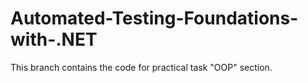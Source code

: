 # Automated-Testing-Foundations-with-.NET

This branch contains the code for practical task "OOP" section.
